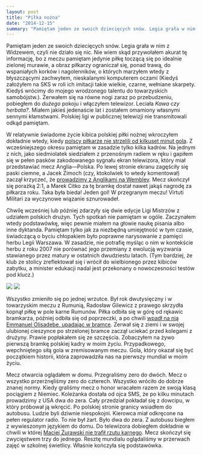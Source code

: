 ```yaml
---
layout: post
title: "Piłka nożna"
date: "2014-12-15"
summary: "Pamiętam jeden ze swoich dziecięcych snów. Legia grała w nim z Widzewem, czyli nie działo się nic. Nie wiem skąd przywołałem akurat tę informację, bo z meczu pamiętam jedynie piłkę toczącą się po idealnie zielonej murawie, a obraz piłkarzy ograniczał się, ponad trawą, do wspaniałych korków i nagolenników, o których wtedy marzyłem. Zerwałem się na równe nogi zaraz po przebudzeniu, pobiegłem do *dużego* pokoju i włączyłem telewizor. Miałem jakieś jedenaście lat. I zostałem omamiony sennymi kłamstwami."
---
```


Pamiętam jeden ze swoich dziecięcych snów. Legia grała w nim z Widzewem, czyli nie działo się nic. Nie wiem skąd przywołałem akurat tę informację, bo z meczu pamiętam jedynie piłkę toczącą się po idealnie zielonej murawie, a obraz piłkarzy ograniczał się, ponad trawą, do wspaniałych korków i nagolenników, o których marzyłem wtedy z błyszczącymi zachwytem, nieskalanymi komputerem oczami (Kiedyś założyłem na SKS w roli ich imitacji takie wielkie, czarne, wełniane skarpety. Kiedyś wrócimy do mojego wrodzonego talentu do towarzyskich samobójstw.). Zerwałem się na równe nogi zaraz po przebudzeniu, pobiegłem do *dużego* pokoju i włączyłem telewizor. Leciała *Kawa czy herbata?*. Miałem jakieś jedenaście lat i zostałem omamiony własnymi sennymi kłamstwami. Polskiej ligi w publicznej telewizji nie transmitowali odkąd pamiętam.

W relatywnie świadome życie kibica polskiej piłki nożnej wkroczyłem dokładnie wtedy, kiedy [polscy piłkarze nie strzelili od kilkuset minut gola](https://www.youtube.com/watch?v=nNhrzGLdEVE). Z wcześniejszego okresu pamiętam w zasadzie tylko kilka kadrów. Na jednym z nich, jako siedmiolatek siedziałem z przenośnym radiem w ręku i gapiłem się w pełen pasków zakodowanego sygnału ekran telewizora, który miał przedstawiać mecz Anglia—Polska. Po lewej stronie ekranu zagęściły się paski ciemne, a Jacek Zimoch (czy, ktokolwiek to wtedy komentował) zaczął krzyczeć, że [prowadzimy z Anglikami na Wembley](https://www.youtube.com/watch?v=jplHpKstoq4). Mecz skończył się porażką 2:1, a Marek Citko za tę bramkę dostał nawet jakąś nagrodę za piłkarza roku. Taka była bieda! Jeden gol! W przegranym meczu! Virtuti Militari za wyczynowe wiązanie sznurowadeł.

Chwilę wcześniej lub później zdarzyły się dwie edycje Ligi Mistrzów z udziałem polskich drużyn. Tych spotkań nie pamiętam w ogóle. Zaczynałem wtedy podstawówkę, więc pewnie miałem na głowie naukę pisania albo inne dyktanda. Pamiętam tylko jak za niezbędną umiejętność w tym czasie, świadczącą o byciu chłopakiem było poprawne narysowanie z pamięci herbu Legii Warszawa. W zasadzie, nie potrafię myśląc o nim w kontekście herbu z roku 2007 nie porównać jego przemiany z ewolucją wyzwania stawianego przez matury w ostatnich dwudziestu latach. (Tym bardziej, że klub ze stolicy zreflektował się i wrócił do wielbionego przez kibiców zabytku, a minister edukacji nadal jest przekonany o nowoczesności testów pod klucz.)

![](http://upload.wikimedia.org/wikipedia/commons/thumb/d/d0/Legialogo.jpg/240px-Legialogo.jpg)
![](http://legia.net/images/news/img4/herb1916.jpg)

Wszystko zmieniło się po jednej wrzutce. Był rok dwutysięczny i w towarzyskim meczu z Rumunią, Radosław Gilewicz z prawego skrzydła kopnął piłkę w pole karne Rumunów. Piłka odbiła się w górę od rękawic bramkarza, później odbiła się od poprzeczki, a po chwili [wpadł na nią Emmanuel Olisadebe, upadając w bramce](https://www.youtube.com/watch?v=0dDjQ0rhB_8). Zerwał się z ziemi i w swojej ulubionej cieszynce po strzelonej bramce zaczął uciekać przed kolegami z drużyny. Prawie popłakałem się ze szczęścia. Zobaczyłem na żywo pierwszą bramkę polskiej kadry w moim życiu. Przypadkowego, wepchniętego siłą gola w zremisowanym meczu. Gola, który okazał się być początkiem historii, która zaprowadziła nas na pierwszy mundial w moim życiu.

Mecz otwarcia oglądałem w domu. Przegraliśmy zero do dwóch. Mecz o wszystko przerżnęliśmy zero do czterech. Wszystko wróciło do dobrze znanej normy. Kiedy graliśmy mecz o honor wracałem razem ze swoją klasą pociągiem z Niemiec. Koleżanka dostała od ojca SMS, że po kilku minutach prowadzimy z USA dwa do zera. Cały przedział pokładał się z dowcipu, w który próbował ją wkręcić. Po polskiej stronie granicy wsiadłem do autobusu. Ludzie byli dziwnie niespokojni. Kierowca miał odkręcone na pełen regulator radio. To nie był żart. Było dwa do zera. Z autobusu biegłem z wywieszonym językiem do domu. Do telewizora dobiegłem dokładnie w chwili w której [Maciej Żurawski nie trafił rzutu karnego](https://www.youtube.com/watch?v=aOig6RNZLVQ). Mecz skończył się zwycięstwem trzy do jednego. Resztę mundialu oglądaliśmy w przerwach zajęć w szkolnej świetlicy. Właśnie kończyła się podstawówka.
